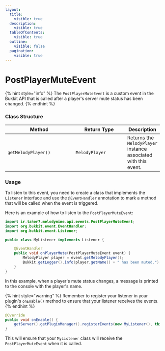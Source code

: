 ```yaml
---
layout:
  title:
    visible: true
  description:
    visible: true
  tableOfContents:
    visible: true
  outline:
    visible: false
  pagination:
    visible: true
---
```


# PostPlayerMuteEvent

{% hint style="info" %}
The `PostPlayerMuteEvent` is a custom event in the Bukkit API that is called after a player's server mute status has been changed.
{% endhint %}

### Class Structure

<table><thead><tr><th width="244">Method</th><th width="182">Return Type</th><th>Description</th></tr></thead><tbody><tr><td><code>getMelodyPlayer()</code></td><td><code>MelodyPlayer</code></td><td>Returns the <code>MelodyPlayer</code> instance associated with this event.</td></tr></tbody></table>

### Usage

To listen to this event, you need to create a class that implements the `Listener` interface and use the `@EventHandler` annotation to mark a method that will be called when the event is triggered.

Here is an example of how to listen to the `PostPlayerMuteEvent`:

```java
import ir.taher7.melodymine.api.events.PostPlayerMuteEvent;
import org.bukkit.event.EventHandler;
import org.bukkit.event.Listener;

public class MyListener implements Listener {

    @EventHandler
    public void onPlayerMute(PostPlayerMuteEvent event) {
        MelodyPlayer player = event.getMelodyPlayer();
        Bukkit.getLogger().info(player.getName() + " has been muted.");
    }
}
```

In this example, when a player's mute status changes, a message is printed to the console with the player's name.

{% hint style="warning" %}
Remember to register your listener in your plugin's `onEnable()` method to ensure that your listener receives the events.
{% endhint %}

```java
@Override
public void onEnable() {
    getServer().getPluginManager().registerEvents(new MyListener(), this);
}
```

This will ensure that your `MyListener` class will receive the `PostPlayerMuteEvent` when it is called.
